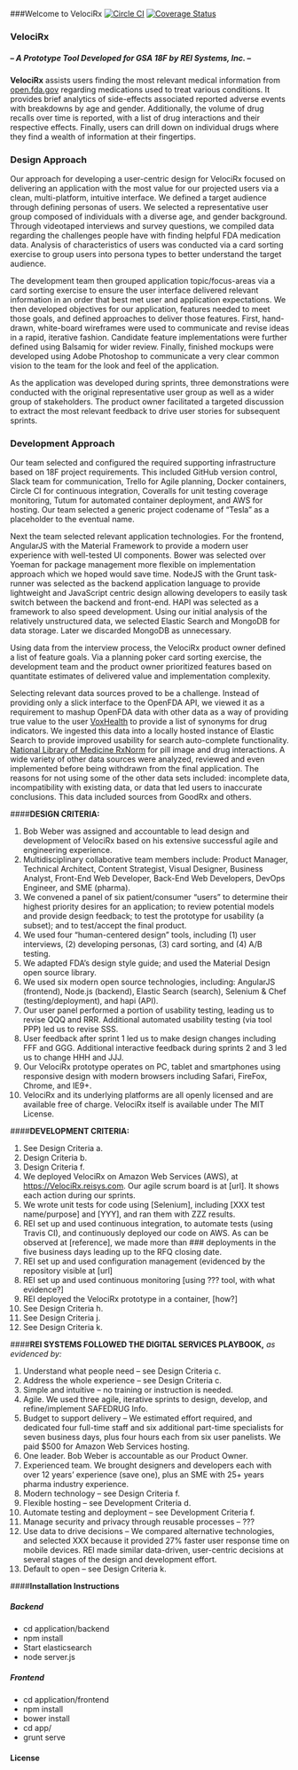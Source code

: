 
###Welcome to VelociRx
[![Circle CI](https://circleci.com/gh/REI-Systems/tesla/tree/develop.svg?style=svg&circle-token=ca8740acccdd84614021be6f9e709c7f2bdd34aa)](https://circleci.com/gh/REI-Systems/tesla/tree/develop) [![Coverage Status](https://coveralls.io/repos/REI-Systems/tesla/badge.svg?branch=develop&t=X87JNV)](https://coveralls.io/r/REI-Systems/tesla)

### VelociRx

##### ***– A Prototype Tool Developed for GSA 18F by REI Systems, Inc. –***

**VelociRx** assists users finding the most relevant medical information from [open.fda.gov](http://open.fda.gov) regarding medications used to treat various conditions.  It provides brief analytics of side-effects associated reported adverse events with breakdowns by age and gender.  Additionally, the volume of drug recalls over time is reported, with a list of drug interactions and their respective effects.  Finally, users can drill down on individual drugs where they find a wealth of information at their fingertips.

### Design Approach

Our approach for developing a user-centric design for VelociRx focused on delivering an application with the most value for our projected users via a clean, multi-platform, intuitive interface.  We defined a target audience through defining personas of users.  We selected a representative user group composed of individuals with a diverse age, and gender background. Through videotaped interviews and survey questions, we compiled data regarding the challenges people have with finding helpful FDA medication data. Analysis of characteristics of users was conducted via a card sorting exercise to group users into persona types to better understand the target audience.

The development team then grouped application topic/focus-areas via a card sorting exercise to ensure the user interface delivered relevant information in an order that best met user and application expectations.
We then developed objectives for our application, features needed to meet those goals, and defined approaches to deliver those features.  First, hand-drawn, white-board wireframes were used to communicate and revise ideas in a rapid, iterative fashion.  Candidate feature implementations were further defined using Balsamiq for wider review.  Finally, finished mockups were developed using Adobe Photoshop to communicate a very clear common vision to the team for the look and feel of the application.

As the application was developed during sprints, three demonstrations were conducted with the original representative user group as well as a wider group of stakeholders. The product owner facilitated a targeted discussion to extract the most relevant feedback to drive user stories for subsequent sprints. 

### Development Approach
Our team selected and configured the required supporting infrastructure based on 18F project requirements.  This included GitHub version control, Slack team for communication, Trello for Agile planning, Docker containers, Circle CI for continuous integration, Coveralls for unit testing coverage monitoring, Tutum for automated container deployment, and AWS for hosting.  Our team selected a generic project codename of “Tesla” as a placeholder to the eventual name.

Next the team selected relevant application technologies. For the frontend, AngularJS with the Material Framework to provide a modern user experience with well-tested UI components.  Bower was selected over Yoeman for package management more flexible on implementation approach which we hoped would save time. NodeJS with the Grunt task-runner was selected as the backend application language to provide lightweight and JavaScript centric design allowing developers to easily task switch between the backend and front-end. HAPI was selected as a framework to also speed development. Using our initial analysis of the relatively unstructured data, we selected Elastic Search and MongoDB for data storage. Later we discarded MongoDB as unnecessary.

Using data from the interview process, the VelociRx product owner defined a list of feature goals. Via a planning poker card sorting exercise, the development team and the product owner prioritized features based on quantitate estimates of delivered value and implementation complexity.

Selecting relevant data sources proved to be a challenge. Instead of providing only a slick interface to the OpenFDA API, we viewed it as a requirement to mashup OpenFDA data with other data as a way of providing true value to the user
[VoxHealth](http://voxhealth.org) to provide a list of synonyms for drug indicators.  We ingested this data into a locally hosted instance of Elastic Search to provide improved usability for search auto-complete functionality. [National Library of Medicine RxNorm](http://www.nlm.nih.gov/research/umls/rxnorm) for pill image and drug interactions. A wide variety of other data sources were analyzed, reviewed and even implemented before being withdrawn from the final application. The reasons for not using some of the other data sets included: incomplete data, incompatibility with existing data, or data that led users to inaccurate conclusions.  This data included sources from GoodRx and others.


####**DESIGN CRITERIA:**
 1. Bob Weber was assigned and accountable to lead design and development of VelociRx based on his extensive successful agile and engineering experience.
 2. Multidisciplinary collaborative team members include: Product Manager, Technical Architect, Content Strategist, Visual Designer, Business Analyst, Front-End Web Developer, Back-End Web Developers, DevOps Engineer, and SME (pharma).
 3. We convened a panel of six patient/consumer “users” to determine their highest priority desires for an application; to review potential models and provide design feedback; to test the prototype for usability (a subset); and to test/accept the final product.
 4. We used four “human-centered design” tools, including (1) user interviews, (2) developing personas, (3) card sorting, and (4) A/B testing.
 5. We adapted FDA’s design style guide; and used the Material Design open source library.
 6. We used six modern open source technologies, including: AngularJS (frontend), Node.js (backend), Elastic Search (search), Selenium & Chef (testing/deployment), and hapi (API).
 7. Our user panel performed a portion of usability testing, leading us to revise QQQ and RRR. Additional automated usability testing (via tool PPP) led us to revise SSS.
 8. User feedback after sprint 1 led us to make design changes including FFF and GGG. Additional interactive feedback during sprints 2 and 3 led us to change HHH and JJJ.
 9. Our VelociRx prototype operates on PC, tablet and smartphones using responsive design with modern browsers including Safari, FireFox, Chrome, and IE9+.
 10. VelociRx and its underlying platforms are all openly licensed and are available free of charge. VelociRx itself is available under The MIT License.
 
####**DEVELOPMENT CRITERIA:**
 1. See Design Criteria a.
 2. Design Criteria b.
 3. Design Criteria f.
 4. We deployed VelociRx on Amazon Web Services (AWS), at https://VelociRx.reisys.com. Our agile scrum board is at [url]. It shows each action during our sprints.
 5. We wrote unit tests for code using [Selenium], including [XXX test name/purpose] and [YYY], and ran them with ZZZ results.
 6. REI set up and used continuous integration, to automate tests (using Travis CI), and continuously deployed our code on AWS. As can be observed at [reference], we made more than ### deployments in the five business days leading up to the RFQ closing date.
 7. REI set up and used configuration management (evidenced by the repository visible at [url]
 8. REI set up and used continuous monitoring [using ??? tool, with what evidence?]
 9. REI deployed the VelociRx prototype in a container, [how?]
 10. See Design Criteria h.
 11. See Design Criteria j.
 12. See Design Criteria k.

####**REI SYSTEMS FOLLOWED THE DIGITAL SERVICES PLAYBOOK,**  *as evidenced by:*
1.	Understand what people need – see Design Criteria c.
2.	Address the whole experience – see Design Criteria c.
3.	Simple and intuitive – no training or instruction is needed.
4.	Agile. We used three agile, iterative sprints to design, develop, and refine/implement SAFEDRUG Info.
5.	Budget to support delivery – We estimated effort required, and dedicated four full-time staff and six additional part-time specialists for seven business days, plus four hours each from six user panelists. We paid $500 for Amazon Web Services hosting. 
6.	One leader.  Bob Weber is accountable as our Product Owner.
7.	Experienced team. We brought designers and developers each with over 12 years’ experience (save one), plus an SME with 25+ years pharma industry experience.
8.	Modern technology – see Design Criteria f.
9.	Flexible hosting – see Development Criteria d.
10.	Automate testing and deployment – see Development Criteria f.
11.	Manage security and privacy through reusable processes – ???
12.	Use data to drive decisions – We compared alternative technologies, and selected XXX because it provided 27% faster user response time on mobile devices.  REI made similar data-driven, user-centric decisions at several stages of the design and development effort.
13.	Default to open – see Design Criteria k.

####**Installation Instructions**

##### **Backend**
- cd application/backend
- npm install
- Start elasticsearch
- node server.js

##### **Frontend**
- cd application/frontend
- npm install
- bower install
- cd app/
- grunt serve

####  **License**
